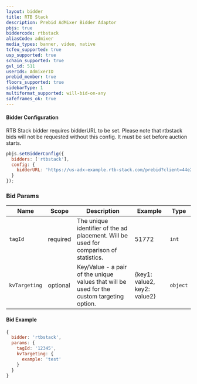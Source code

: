 ```yaml
---
layout: bidder
title: RTB Stack
description: Prebid AdMixer Bidder Adaptor
pbjs: true
biddercode: rtbstack
aliasCode: admixer
media_types: banner, video, native
tcfeu_supported: true
usp_supported: true
schain_supported: true
gvl_id: 511
userIds: AdmixerID
prebid_member: true
floors_supported: true
sidebarType: 1
multiformat_supported: will-bid-on-any
safeframes_ok: true
---
```


#### Bidder Configuration

RTB Stack bidder requires bidderURL to be set. Please note that rtbstack bids will not be requested without this config. It must be set before auction starts.

```js
pbjs.setBidderConfig({
  bidders: ['rtbstack'],
  config: {
    bidderURL: 'https://us-adx-example.rtb-stack.com/prebid?client=44e2d241-5051-4b58-8ac6-f17e13732339&ssp=3&endpoint=777'
  }
});
```

### Bid Params


| Name                | Scope    | Description                                                                                | Example                      | Type     |
|---------------------|----------|--------------------------------------------------------------------------------------------|------------------------------|----------|
| `tagId`        | required |The unique identifier of the ad placement. Will be used for comparison of statistics.                             | 51772                        | `int`    |
| `kvTargeting`       | optional | Key/Value - a pair of the unique values that will be used for the custom targeting option. | {key1: value2, key2: value2} | `object` |

#### Bid Example

```js
{
  bidder: 'rtbstack',
  params: {
    tagId: '12345',
    kvTargeting: {
      example: 'test'
    }
  }
}
```
